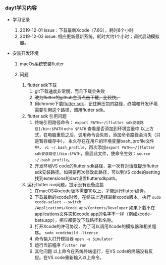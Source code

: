 ### day1学习内容

- 学习记录
	1. 2019-12-01 issue：下载最新Xcode（7.6G），耗时8个小时
	2. 2019-12-02 issue: 相应更新最新系统，耗时大约1个小时；调试启动模拟器。

- 安装开发环境
	1. macOs系统安装flutter

	2. 问题
		1. flutter sdk下载
			1. git下载速度非常慢，而且下载会失败
			2. ~~改为flutter的github主页点击下载，比较快。~~
			3. 用chrome下载[flutter sdk](https://flutter.dev/docs/development/tools/sdk/releases?tab=macos#macos)，记住解压包的路径，终端和开发环境需要引用这个路径，调用flutter sdk。
		2. flutter sdk 引用问题
			1. 终端引用路径命令：
				`export PATH=~/[flutter sdk安装路径]/bin:$PATH`
				`echo $PATH` 查看是否添加到环境变量中
				以上方式，在电脑重启之后，调用命令会失败，添加命令路径会消失（只是暂存缓存中）。
				永久存在在用户的环境变量bash_profile文件中，
				`vi ~/.bash_profile`，再次添加`export PATH=~/[flutter sdk安装路径]/bin:$PATH`，重启此文件，使命令生效：`source ~/.bash_profile`。
			2. 开发环境VS code的flutter sdk路径，第一次有对话框提示flutter sdk安装路径。如果要再次修改此路径，可以到VS code的setting找到extensions的dart设置fluttersdkpath。
		3. 运行flutter run问题，提示没有设备连接
			1. 在macOS中xcode版本需要10以上，才能远行flutter编译。
			2. 下载最新的xcode时候，在终端上选择最新xcode版本，执行
				`sudo xcode-select --switch /Applications/Xcode.app/Contents/Developer` 
				如果下载不在applications文件夹和xcode.app的名字不一样（例如xcode-beta.app），相应都要改下载路径和名称。
			3. 打开Xcode的许可协议，为了可以调用Xcode的模拟器和相关程序。
				`sudo xcodebuild -license`
			4. 命令输入打开模拟器
				`open -a Simulator`
			5. 运行当前程序
				`flutter run`
			6. 其他问题
				以上命令在系统终端运行，在VS code的终端没有反应。在VS code重新输入以上命令。

